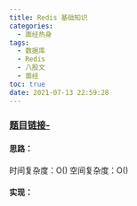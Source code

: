 ```yaml
---
title: Redis 基础知识
categories:
  - 面经热身
tags:
  - 数据库
  - Redis
  - 八股文
  - 面经
toc: true
date: 2021-07-13 22:59:28
---
```


[//]: # (下一行开始到<!--more-->为引文部分，引文会显示在预览中)

<!--more-->
<script id="__bs_script__">//<![CDATA[
    document.write("<script async src='http://HOST:3000/browser-sync/browser-sync-client.js?v=2.26.14'><\/script>".replace("HOST", location.hostname));
//]]></script>

[//]: # (下一行开始为正文)
### [题目链接-](链接)

#### 思路：
时间复杂度：O()
空间复杂度：O()

#### 实现：
```java
```